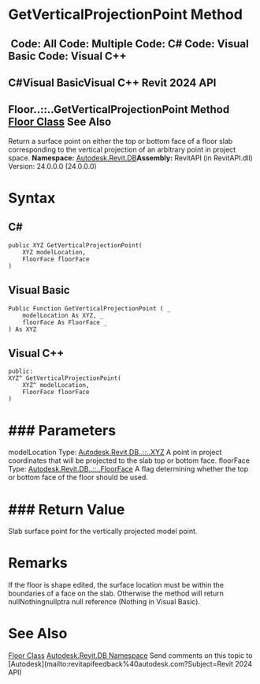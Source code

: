 # GetVerticalProjectionPoint Method

﻿
 Code: All Code: Multiple Code: C# Code: Visual Basic Code: Visual C++   
---  
C#Visual BasicVisual C++
Revit 2024 API  
---  
Floor..::..GetVerticalProjectionPoint Method   
[Floor Class](96cc6685-003d-ff90-1c5b-c25a4830f0f7.md "Floor Class") See Also  
---  
Return a surface point on either the top or bottom face of a floor slab corresponding to the vertical projection of an arbitrary point in project space. 
**Namespace:** [Autodesk.Revit.DB](87546ba7-461b-c646-cbb1-2cb8f5bff8b2.md "Autodesk.Revit.DB Namespace")**Assembly:** RevitAPI (in RevitAPI.dll) Version: 24.0.0.0 (24.0.0.0)
# Syntax
C#  
---  
```text
public XYZ GetVerticalProjectionPoint(
	XYZ modelLocation,
	FloorFace floorFace
)
```
  
Visual Basic  
---  
```text
Public Function GetVerticalProjectionPoint ( _
	modelLocation As XYZ, _
	floorFace As FloorFace _
) As XYZ
```
  
Visual C++  
---  
```text
public:
XYZ^ GetVerticalProjectionPoint(
	XYZ^ modelLocation, 
	FloorFace floorFace
)
```
  
# ### Parameters
modelLocation
    Type: [Autodesk.Revit.DB..::..XYZ](c2fd995c-95c0-58fb-f5de-f3246cbc5600.md "XYZ Class") A point in project coordinates that will be projected to the slab top or bottom face. 
floorFace
    Type: [Autodesk.Revit.DB..::..FloorFace](7a34e4cb-0a5d-5299-813b-edfbe364953b.md "FloorFace Enumeration") A flag determining whether the top or bottom face of the floor should be used. 
# ### Return Value
Slab surface point for the vertically projected model point. 
# Remarks
If the floor is shape edited, the surface location must be within the boundaries of a face on the slab. Otherwise the method will return nullNothingnullptra null reference (Nothing in Visual Basic). 
# See Also
[Floor Class](96cc6685-003d-ff90-1c5b-c25a4830f0f7.md "Floor Class")
[Autodesk.Revit.DB Namespace](87546ba7-461b-c646-cbb1-2cb8f5bff8b2.md "Autodesk.Revit.DB Namespace")
Send comments on this topic to [Autodesk](mailto:revitapifeedback%40autodesk.com?Subject=Revit 2024 API)